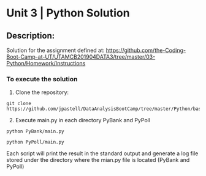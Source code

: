 # Unit 3 | Python Solution

## Description:

Solution for the assignment defined at:  https://github.com/the-Coding-Boot-Camp-at-UT/UTAMCB201904DATA3/tree/master/03-Python/Homework/Instructions

### To execute the solution


1. Clone the repository:

```
git clone https://github.com/jpastell/DataAnalysisBootCamp/tree/master/Python/basics
```

2. Execute main.py in each directory PyBank and PyPoll

```
python PyBank/main.py

python PyPoll/main.py
```

Each script will print the result in the standard output and generate a log file stored under the directory where the mian.py file is located (PyBank and PyPoll)






